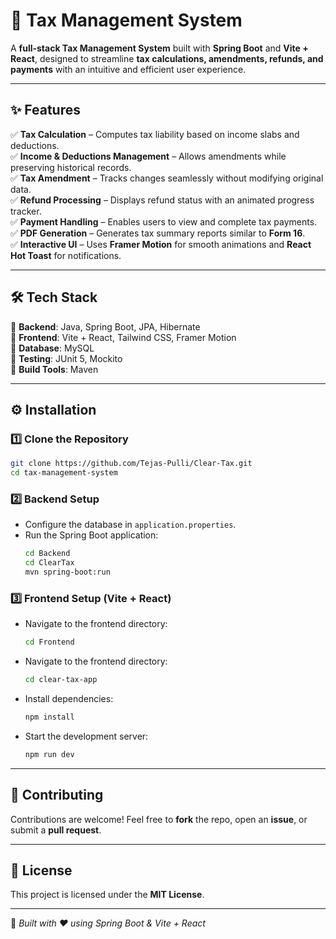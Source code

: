 # 🚀 Tax Management System  

A **full-stack Tax Management System** built with **Spring Boot** and **Vite + React**, designed to streamline **tax calculations, amendments, refunds, and payments** with an intuitive and efficient user experience.  

---

## ✨ Features  
✅ **Tax Calculation** – Computes tax liability based on income slabs and deductions.  
✅ **Income & Deductions Management** – Allows amendments while preserving historical records.  
✅ **Tax Amendment** – Tracks changes seamlessly without modifying original data.  
✅ **Refund Processing** – Displays refund status with an animated progress tracker.  
✅ **Payment Handling** – Enables users to view and complete tax payments.  
✅ **PDF Generation** – Generates tax summary reports similar to **Form 16**.  
✅ **Interactive UI** – Uses **Framer Motion** for smooth animations and **React Hot Toast** for notifications.  

---

## 🛠 Tech Stack  
🔹 **Backend**: Java, Spring Boot, JPA, Hibernate  
🔹 **Frontend**: Vite + React, Tailwind CSS, Framer Motion  
🔹 **Database**: MySQL  
🔹 **Testing**: JUnit 5, Mockito  
🔹 **Build Tools**: Maven  

---

## ⚙️ Installation  

### 1️⃣ Clone the Repository  
```bash
git clone https://github.com/Tejas-Pulli/Clear-Tax.git
cd tax-management-system
```

### 2️⃣ Backend Setup  
- Configure the database in `application.properties`.  
- Run the Spring Boot application:  
  ```bash
  cd Backend
  cd ClearTax
  mvn spring-boot:run
  ```

### 3️⃣ Frontend Setup (Vite + React)  
- Navigate to the frontend directory:  
  ```bash
  cd Frontend
  ```
- Navigate to the frontend directory:  
  ```bash
  cd clear-tax-app
  ```
- Install dependencies:  
  ```bash
  npm install
  ```
- Start the development server:  
  ```bash
  npm run dev
  ```

---

## 🤝 Contributing  
Contributions are welcome! Feel free to **fork** the repo, open an **issue**, or submit a **pull request**.  

---

## 📜 License  
This project is licensed under the **MIT License**.  

---

🔹 *Built with ❤️ using Spring Boot & Vite + React*  

